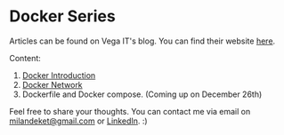# Docker Series
Articles can be found on Vega IT's blog. You can find their website [here](https://www.vegaitsourcing.rs/).

Content:
1. [Docker Introduction](https://www.vegaitsourcing.rs/media-center/blog/docker-series-introduction-to-docker)
2. [Docker Network](https://www.vegaitsourcing.rs/media-center/blog/docker-series-docker-network)
3. Dockerfile and Docker compose. (Coming up on December 26th) 

Feel free to share your thoughts. You can contact me via email on milandeket@gmail.com or [LinkedIn](https://www.linkedin.com/in/milan-deket/). :) 
